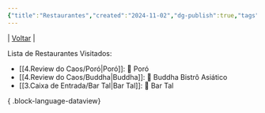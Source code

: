 ```yaml
---
{"title":"Restaurantes","created":"2024-11-02","dg-publish":true,"tags":["pessoal/estudos","pessoal/quaseumdev"],"permalink":"/4-review-do-caos/lista-de-restaurantes/","dgPassFrontmatter":true}
---
```


| [Voltar](index) |

Lista de Restaurantes Visitados:
- [[4.Review do Caos/Poró\|Poró]]: 🍹 Poró
- [[4.Review do Caos/Buddha\|Buddha]]: 🍹 Buddha Bistrô Asiático
- [[3.Caixa de Entrada/Bar Tal\|Bar Tal]]: 🍹 Bar Tal

{ .block-language-dataview}
